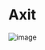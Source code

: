 # Axit
![image](https://github.com/Shavor/Axit/assets/121760509/3885a3ce-d02c-415b-88d7-5d55355976d9)
